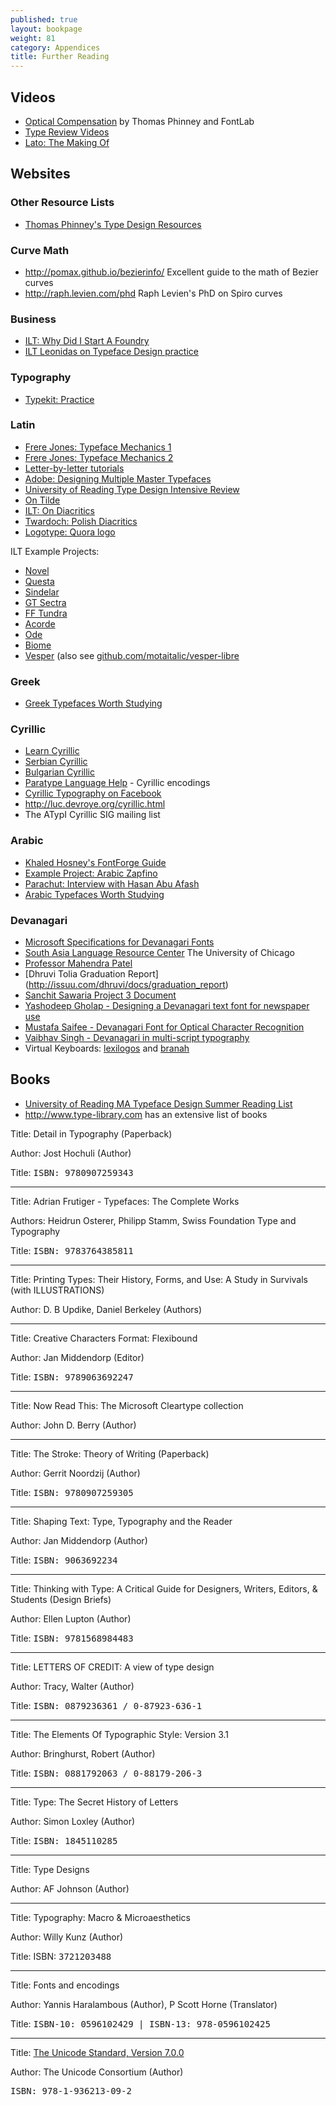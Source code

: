 ```yaml
---
published: true
layout: bookpage
weight: 81
category: Appendices
title: Further Reading
---
```


## Videos

* [Optical Compensation](https://www.youtube.com/watch?v=LR-CG5eB3nQ) by Thomas Phinney and FontLab
* [Type Review Videos](https://vimeo.com/typereview/videos)
* [Lato: The Making Of](https://youtu.be/4-oo8o-tyqU)

## Websites

### Other Resource Lists

* [Thomas Phinney's Type Design Resources](http://www.thomasphinney.com/type-design-resources/)

### Curve Math

* http://pomax.github.io/bezierinfo/ Excellent guide to the math of Bezier curves
* http://raph.levien.com/phd Raph Levien's PhD on Spiro curves

### Business

* [ILT: Why Did I Start A Foundry](http://ilovetypography.com/2010/05/06/why-did-i-start-a-type-foundry/)
* [ILT Leonidas on Typeface Design practice](http://ilovetypography.com/2010/03/25/a-few-things-i%E2%80%99ve-learned-about-typeface-design/)

### Typography

* [Typekit: Practice](http://practice.typekit.com/)

### Latin

* [Frere Jones: Typeface Mechanics 1](http://www.frerejones.com/blog/typeface-mechanics-001/)
* [Frere Jones: Typeface Mechanics 2](http://www.frerejones.com/blog/typeface-mechanics-002/)
* [Letter-by-letter tutorials](http://letterpunch.blogspot.com/)
* [Adobe: Designing Multiple Master Typefaces](https://www.google.com/search?q=Designing+Multiple+Master+Typefaces)
* [University of Reading Type Design Intensive Review](http://www.creativebloq.com/typography/design-your-own-typeface-8133919)
* [On Tilde](http://www.shadycharacters.co.uk/2015/03/miscellany-60-tilde/)
* [ILT: On Diacritics](http://ilovetypography.com/2009/01/24/on-diacritics/)
* [Twardoch: Polish Diacritics](http://www.twardoch.com/download/polishhowto/)
* [Logotype: Quora logo](https://www.quora.com/How-is-the-new-Quora-logo-different-from-the-old-one/answer/Christian-Schwartz-1)

ILT Example Projects:

* [Novel](http://ilovetypography.com/2012/05/15/making-fonts-novel-typeface/)
* [Questa](http://ilovetypography.com/2014/10/08/questa-fonts-project/)
* [Sindelar](http://ilovetypography.com/2015/05/05/making-fonts-sindelar)
* [GT Sectra](http://ilovetypography.com/2015/01/13/making-fonts-gt-sectra)
* [FF Tundra](http://ilovetypography.com/2011/10/05/the-making-of-ff-tundra/)
* [Acorde](http://ilovetypography.com/2010/10/10/the-making-of-acorde-2/)
* [Ode](http://ilovetypography.com/2010/09/01/ode-fresh-start-for-a-broken-script/)
* [Biome](http://ilovetypography.com/2010/07/01/font-design-biome-the-making-of-a-typeface/)
* [Vesper](http://ilovetypography.com/2009/12/15/font-design-vesper-typeface-devanagari/) (also see [github.com/motaitalic/vesper-libre](https://github.com/motaitalic/vesper-libre)

### Greek

* [Greek Typefaces Worth Studying](http://leonidas.org/greek-type-design/greek-typefaces-worth-studying/)

### Cyrillic 

* [Learn Cyrillic](http://learncyrillic.tumblr.com )
* [Serbian Cyrillic](http://tipometar.org/indexEng.html)
* [Bulgarian Cyrillic](http://www.cyrillicsly.com/)
* [Paratype Language Help](http://www.paratype.com/help/language/) - Cyrillic encodings
* [Cyrillic Typography on Facebook](https://www.facebook.com/groups/170175253103197/)
* http://luc.devroye.org/cyrillic.html
* The ATypI Cyrillic SIG mailing list

### Arabic

* [Khaled Hosney's FontForge Guide](http://ojuba.org/wiki/docs/%D8%AA%D8%B7%D9%88%D9%8A%D8%B1_%D8%A7%D9%84%D8%AE%D8%B7%D9%88%D8%B7)
* [Example Project: Arabic Zapfino](http://ilovetypography.com/2015/02/22/making-arabic-fonts-climbing-everest/)
* [Parachut: Interview with Hasan Abu Afash](http://upscaletypography.com/?p=1646)
* [Arabic Typefaces Worth Studying](http://tntypography.eu/resources-list/arabic-typefaces-worth-studying-2/)

### Devanagari 

* [Microsoft Specifications for Devanagari Fonts](http://www.microsoft.com/typography/OpenTypeDev/devanagari/intro.htm)
* [South Asia Language Resource Center](http://salrc.uchicago.edu/) The University of Chicago
* [Professor Mahendra Patel](http://patelmc.wordpress.com/mahendrapatel/typedesign/)
* [Dhruvi Tolia Graduation Report] (http://issuu.com/dhruvi/docs/graduation_report)
* [Sanchit Sawaria Project 3 Document](http://issuu.com/sanchitsawaria/docs/kathandoc)
* [Yashodeep Gholap - Designing a Devanagari text font for newspaper use](http://www.yashodeepgholap.com/Article.html)
* [Mustafa Saifee - Devanagari Font for Optical Character Recognition](https://www.behance.net/gallery/11968313/Devanagari-Font-for-Optical-Character-Recognition)
* [Vaibhav Singh - Devanagari in multi-script typography](http://issuu.com/typefacedesign/docs/vaibhav_singh_dissertation)
* Virtual Keyboards: [lexilogos](http://www.lexilogos.com/keyboard/devanagari.htm) and [branah](http://www.branah.com/devanagariinscript)

## Books

* [University of Reading MA Typeface Design Summer Reading List](http://blog.8faces.com/post/53602804428/summer-reading)
* <http://www.type-library.com> has an extensive list of books

Title: Detail in Typography (Paperback)

Author: Jost Hochuli (Author)

Title: <tt>ISBN: 9780907259343</tt>

<hr />

Title: Adrian Frutiger - Typefaces: The Complete Works

Authors: Heidrun Osterer, Philipp Stamm, Swiss Foundation Type and Typography

Title: <tt>ISBN: 9783764385811</tt>

<hr />

Title: Printing Types: Their History, Forms, and Use: A Study in Survivals (with ILLUSTRATIONS)

Author: D. B Updike,  Daniel Berkeley (Authors)

<hr />

Title: Creative Characters Format: Flexibound

Author: Jan Middendorp (Editor)

Title: <tt>ISBN: 9789063692247</tt>

<hr />

Title: Now Read This: The Microsoft Cleartype collection

Author: John D. Berry (Author)

<hr />

Title: The Stroke: Theory of Writing (Paperback)

Author: Gerrit Noordzij (Author)

Title: <tt>ISBN: 9780907259305</tt>

<hr />

Title: Shaping Text: Type, Typography and the Reader

Author: Jan Middendorp  (Author)

Title: <tt>ISBN: 9063692234</tt>

<hr />

Title: Thinking with Type: A Critical Guide for Designers, Writers, Editors, &amp; Students (Design Briefs)

Author: Ellen Lupton (Author)

Title: <tt>ISBN: 9781568984483</tt>

<hr />

Title: LETTERS OF CREDIT: A view of type design

Author: Tracy, Walter (Author)

Title: <tt>ISBN: 0879236361 / 0-87923-636-1</tt>

<hr />

Title: The Elements Of Typographic Style: Version 3.1

Author: Bringhurst, Robert (Author)

Title: <tt>ISBN: 0881792063 / 0-88179-206-3</tt>

<hr />

Title: Type: The Secret History of Letters

Author: Simon Loxley (Author)

Title: <tt>ISBN: 1845110285</tt>

<hr />

Title: Type Designs

Author: AF Johnson (Author)

<hr />

Title: Typography: Macro &amp; Microaesthetics

Author: Willy Kunz (Author)

Title: ISBN: <tt>3721203488</tt>

<hr />

Title: Fonts and encodings

Author: Yannis Haralambous (Author), P Scott Horne (Translator)</tt>

Title: <tt>ISBN-10: 0596102429 | ISBN-13: 978-0596102425</tt>

<hr />

Title: [The Unicode Standard, Version 7.0.0](http://www.unicode.org/versions/Unicode7.0.0/)

Author: The Unicode Consortium (Author)

<tt>ISBN: 978-1-936213-09-2</tt>

